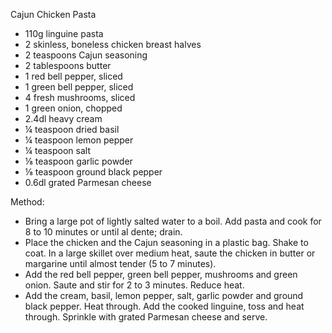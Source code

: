 Cajun Chicken Pasta

- 110g linguine pasta
- 2 skinless, boneless chicken breast halves
- 2 teaspoons Cajun seasoning
- 2 tablespoons butter
- 1 red bell pepper, sliced
- 1 green bell pepper, sliced
- 4 fresh mushrooms, sliced
- 1 green onion, chopped
- 2.4dl heavy cream
- ¼ teaspoon dried basil
- ¼ teaspoon lemon pepper
- ¼ teaspoon salt
- ⅛ teaspoon garlic powder
- ⅛ teaspoon ground black pepper
- 0.6dl grated Parmesan cheese

Method:

- Bring a large pot of lightly salted water to a boil. Add pasta and cook for 8 to 10 minutes or until al dente; drain.
- Place the chicken and the Cajun seasoning in a plastic bag. Shake to coat. In a large skillet over medium heat, saute the chicken in butter or margarine until almost tender (5 to 7 minutes).
- Add the red bell pepper, green bell pepper, mushrooms and green onion. Saute and stir for 2 to 3 minutes. Reduce heat.
- Add the cream, basil, lemon pepper, salt, garlic powder and ground black pepper. Heat through. Add the cooked linguine, toss and heat through. Sprinkle with grated Parmesan cheese and serve.
